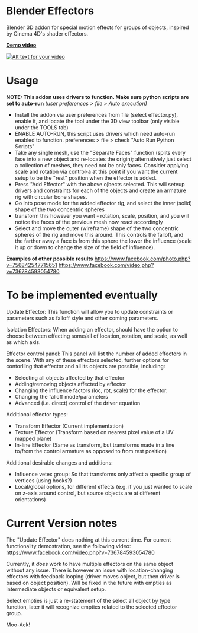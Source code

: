 Blender Effectors
=================

Blender 3D addon for special motion effects for groups of objects, inspired by Cinema 4D's shader effectors.

[**Demo video**](https://www.youtube.com/watch?v=Wtb5R6wck2g)

[![Alt text for your video](http://img.youtube.com/vi/Wtb5R6wck2g/0.jpg)](https://www.youtube.com/watch?v=Wtb5R6wck2g)


Usage
=================
**NOTE: This addon uses drivers to function. Make sure python scripts are set to auto-run** *(user preferences > file > Auto execution)*

- Install the addon via user preferences from file (select effector.py), enable it, and locate the tool under the 3D view toolbar (only visible under the TOOLS tab)
- ENABLE AUTO-RUN, this script uses drivers which need auto-run enabled to function. preferences > file > check "Auto Run Python Scripts"
- Take any single mesh, use the "Separate Faces" function (splits every face into a new object and re-locates the origin); alternatively just select a collection of meshes, they need not be only faces. Consider applying scale and rotation via control-a at this point if you want the current setup to be the "rest" position when the effector is added.
- Press "Add Effector" with the above ojbects selected. This will seteup drivers and constraints for each of the objects and create an armature rig with circular bone shapes.
- Go into pose mode for the added effector rig, and select the inner (solid) shape of the two concentric spheres
- transform this however you want - rotation, scale, position, and you will notice the faces of the previous mesh now react accordingly
- Select and move the outer (wireframe) shape of the two concentric spheres of the rig and move this around. This controls the falloff, and the farther away a face is from this sphere the lower the influence (scale it up or down to change the size of the field of influence).

**Examples of other possible results**
https://www.facebook.com/photo.php?v=756842547715651
https://www.facebook.com/video.php?v=736784593054780


To be implemented eventually
=================

Update Effector: 
This function will allow you to update constraints or parameters such as falloff style and other coming parameters.

Isolation Effectors:
When adding an effector, should have the option to choose between effecting some/all of location, rotation, and scale, as well as which axis.

Effector control panel:
This panel will list the number of added effectors in the scene. With any of these effectors selected, further options for contorlling that effector and all its objects are possible, including:
- Selecting all objects affected by that effector
- Adding/removing objects affected by effector
- Changing the influence factors (loc, rot, scale) for the effector.
- Changing the falloff mode/parameters
- Advanced (i.e. direct) control of the driver equation

Additional effector types:
- Transform Effector (Current implementation)
- Texture Effector (Transform based on nearest pixel value of a UV mapped plane)
- In-line Effector (Same as transform, but transforms made in a line to/from the control armature as opposed to from rest position)

Additional desirable changes and additions:
- Influence vetex group: So that transforms only affect a specific group of vertices (using hooks?)
- Local/global options, for different effects (e.g. if you just wanted to scale on z-axis around control, but source objects are at different orientations)


Current Version notes
=================

The "Update Effector" does nothing at this current time. For current functionality demostration, see the following video:
https://www.facebook.com/video.php?v=736784593054780

Currently, it *does* work to have multiple effectors on the same object without any issue. There is however an issue with location-changing effectors with feedback looping (driver moves object, but then driver is based on object position). Will be fixed in the future with empties as intermediate objects or equivalent setup.

Select empties is just a re-statement of the select all object by type function, later it will recognize empties related to the selected effector group.


Moo-Ack!

